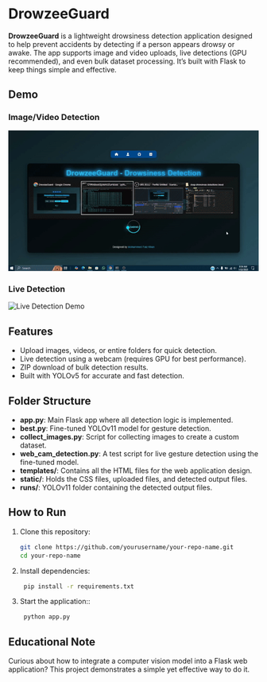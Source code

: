 # DrowzeeGuard  

**DrowzeeGuard** is a lightweight drowsiness detection application designed to help prevent accidents by detecting if a person appears drowsy or awake. The app supports image and video uploads, live detections (GPU recommended), and even bulk dataset processing. It’s built with Flask to keep things simple and effective.  

## Demo  

### Image/Video Detection  
![Image/Video Detection Demo](media/gif1.gif)  

### Live Detection  
![Live Detection Demo](media/gif2.gif)  

## Features  
- Upload images, videos, or entire folders for quick detection.  
- Live detection using a webcam (requires GPU for best performance).  
- ZIP download of bulk detection results.  
- Built with YOLOv5 for accurate and fast detection.  

## Folder Structure  

- **app.py**: Main Flask app where all detection logic is implemented.
- **best.py**: Fine-tuned YOLOv11 model for gesture detection.
- **collect_images.py**: Script for collecting images to create a custom dataset.
- **web_cam_detection.py**: A test script for live gesture detection using the fine-tuned model.
- **templates/**: Contains all the HTML files for the web application design.
- **static/**: Holds the CSS files, uploaded files, and detected output files.
- **runs/**: YOLOv11 folder containing the detected output files.

## How to Run

1. Clone this repository:
   ```bash
   git clone https://github.com/yourusername/your-repo-name.git
   cd your-repo-name
   ```

2. Install dependencies:
   ```bash
    pip install -r requirements.txt
   ```

3. Start the application::
   ```bash
    python app.py
   ```

## Educational Note
Curious about how to integrate a computer vision model into a Flask web application? This project demonstrates a simple yet effective way to do it.

